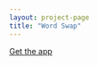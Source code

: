 ```yaml
---
layout: project-page
title: "Word Swap"
---
```


<a href=" https://chrome.google.com/webstore/detail/word-swap/nanlalaelehhbhiemijidhcjdapfbmdn" class="base--a">
    <span class="project--external-link">
        Get the app
    </span>
</a>
